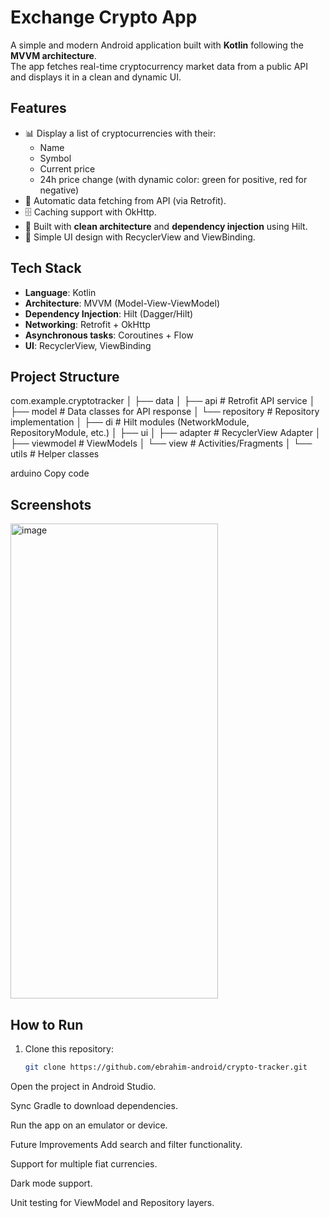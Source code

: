 # Exchange Crypto App

A simple and modern Android application built with **Kotlin** following the **MVVM architecture**.  
The app fetches real-time cryptocurrency market data from a public API and displays it in a clean and dynamic UI.  

## Features

- 📊 Display a list of cryptocurrencies with their:
  - Name  
  - Symbol  
  - Current price  
  - 24h price change (with dynamic color: green for positive, red for negative)  
- 🔄 Automatic data fetching from API (via Retrofit).  
- 🗄️ Caching support with OkHttp.  
- 🧩 Built with **clean architecture** and **dependency injection** using Hilt.  
- 🎨 Simple UI design with RecyclerView and ViewBinding.  

## Tech Stack

- **Language**: Kotlin  
- **Architecture**: MVVM (Model-View-ViewModel)  
- **Dependency Injection**: Hilt (Dagger/Hilt)  
- **Networking**: Retrofit + OkHttp  
- **Asynchronous tasks**: Coroutines + Flow  
- **UI**: RecyclerView, ViewBinding  

## Project Structure

com.example.cryptotracker
│
├── data
│ ├── api # Retrofit API service
│ ├── model # Data classes for API response
│ └── repository # Repository implementation
│
├── di # Hilt modules (NetworkModule, RepositoryModule, etc.)
│
├── ui
│ ├── adapter # RecyclerView Adapter
│ ├── viewmodel # ViewModels
│ └── view # Activities/Fragments
│
└── utils # Helper classes

arduino
Copy code

## Screenshots

<img width="332" height="760" alt="image" src="https://github.com/user-attachments/assets/23609dfd-0626-4c82-ba9d-669d8a8acc30" />

## How to Run

1. Clone this repository:  
   ```bash
   git clone https://github.com/ebrahim-android/crypto-tracker.git
Open the project in Android Studio.

Sync Gradle to download dependencies.

Run the app on an emulator or device.

Future Improvements
Add search and filter functionality.

Support for multiple fiat currencies.

Dark mode support.

Unit testing for ViewModel and Repository layers.
